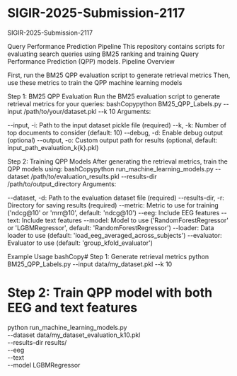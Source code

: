 # SIGIR-2025-Submission-2117
SIGIR-2025-Submission-2117

Query Performance Prediction Pipeline
This repository contains scripts for evaluating search queries using BM25 ranking and training Query Performance Prediction (QPP) models.
Pipeline Overview

First, run the BM25 QPP evaluation script to generate retrieval metrics
Then, use these metrics to train the QPP machine learning models

Step 1: BM25 QPP Evaluation
Run the BM25 evaluation script to generate retrieval metrics for your queries:
bashCopypython BM25_QPP_Labels.py --input /path/to/your/dataset.pkl --k 10
Arguments:

--input, -i: Path to the input dataset pickle file (required)
--k, -k: Number of top documents to consider (default: 10)
--debug, -d: Enable debug output (optional)
--output, -o: Custom output path for results (optional, default: input_path_evaluation_k{k}.pkl)

Step 2: Training QPP Models
After generating the retrieval metrics, train the QPP models using:
bashCopypython run_machine_learning_models.py --dataset /path/to/evaluation_results.pkl --results-dir /path/to/output_directory
Arguments:

--dataset, -d: Path to the evaluation dataset file (required)
--results-dir, -r: Directory for saving results (required)
--metric: Metric to use for training ('ndcg@10' or 'mrr@10', default: 'ndcg@10')
--eeg: Include EEG features
--text: Include text features
--model: Model to use ('RandomForestRegressor' or 'LGBMRegressor', default: 'RandomForestRegressor')
--loader: Data loader to use (default: 'load_eeg_averaged_across_subjects')
--evaluator: Evaluator to use (default: 'group_kfold_evaluator')

Example Usage
bashCopy# Step 1: Generate retrieval metrics
python BM25_QPP_Labels.py --input data/my_dataset.pkl --k 10

# Step 2: Train QPP model with both EEG and text features
python run_machine_learning_models.py \
    --dataset data/my_dataset_evaluation_k10.pkl \
    --results-dir results/ \
    --eeg \
    --text \
    --model LGBMRegressor
